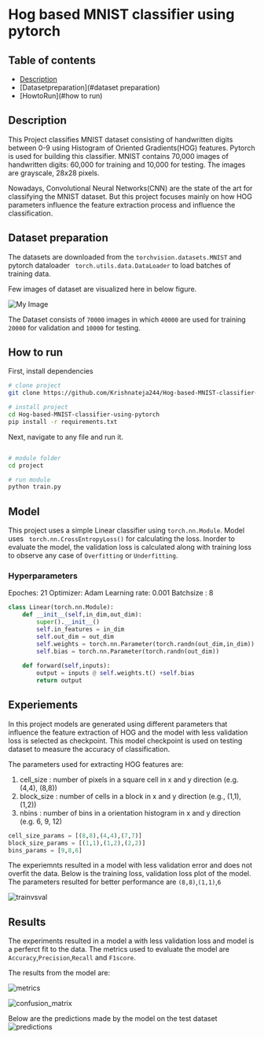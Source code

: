 <div align="left">    
 
# Hog based MNIST classifier using pytorch 
 
## Table of contents
* [Description](#description)
* [Datasetpreparation](#dataset preparation)
* [HowtoRun](#how to run)

## Description  

This Project classifies MNIST dataset consisting of handwritten digits between 0-9 using Histogram of Oriented Gradients(HOG) features. Pytorch is used for building this classifier. MNIST contains 70,000 images of handwritten digits: 60,000 for training and 10,000 for testing. The images are grayscale, 28x28 pixels. 

Nowadays, Convolutional Neural Networks(CNN) are the state of the art for classifying the MNIST dataset. But this project focuses mainly on how HOG parameters influence the feature extraction process and influence the classification. 

## Dataset preparation

The datasets are downloaded from the ``` torchvision.datasets.MNIST ``` and pytorch dataloader ``` torch.utils.data.DataLoader``` to load batches of training data. 

Few images of dataset are visualized here in below figure.

![My Image](results/train/samples.png)

The Dataset consists of ```70000``` images in which ```40000``` are used for training ```20000``` for validation and ```10000``` for testing.

## How to run   
First, install dependencies   
```bash
# clone project   
git clone https://github.com/Krishnateja244/Hog-based-MNIST-classifier-using-pytorch-.git

# install project   
cd Hog-based-MNIST-classifier-using-pytorch  
pip install -r requirements.txt
 ```   
 Next, navigate to any file and run it.   
 ```bash

# module folder
cd project

# run module 
python train.py
```

## Model

This project uses a simple Linear classifier using ```torch.nn.Module```. Model uses ``` torch.nn.CrossEntropyLoss()``` for calculating the loss. Inorder to evaluate the model, the validation loss is calculated along with training loss to observe any case of ```Overfitting``` or ```Underfitting```.

### Hyperparameters
Epoches: 21
Optimizer: Adam
Learning rate: 0.001
Batchsize : 8 

```python
class Linear(torch.nn.Module):
    def __init__(self,in_dim,out_dim):
        super().__init__()
        self.in_features = in_dim
        self.out_dim = out_dim
        self.weights = torch.nn.Parameter(torch.randn(out_dim,in_dim))
        self.bias = torch.nn.Parameter(torch.randn(out_dim))
    
    def forward(self,inputs):
        output = inputs @ self.weights.t() +self.bias
        return output
```
## Experiements

In this project models are generated using different parameters that influence the feature extraction of HOG and the model with less validation loss is selected as checkpoint. This model checkpoint is used on testing dataset to measure the accuracy of classification.

The parameters used for extracting HOG features are:
1. cell_size :  number of pixels in a square cell in x and y direction (e.g. (4,4), (8,8))
2. block_size : number of cells in a block in x and y direction (e.g., (1,1), (1,2))
3. nbins : number of bins in a orientation histogram in x and y direction (e.g. 6, 9, 12)

```python
cell_size_params = [(8,8),(4,4),(7,7)]
block_size_params = [(1,1),(1,2),(2,2)]
bins_params = [9,8,6]
```
The experiemnts resulted in a model with less validation error and does not overfit the data. Below is the training loss, validation loss plot of the model.
The parameters resulted for better performance are ```(8,8)```,```(1,1)```,```6```

![trainvsval](results/validation/train_loss_2.png)

## Results

The experiments resulted in a model a with less validation loss and model is a perferct fit to the data.
The metrics used to evaluate the model are ```Accuracy```,```Precision```,```Recall``` and ```F1score```. 

The results from the model are:

![metrics](results/test/metrics.png)

![confusion_matrix](results/test/confusion_matrix.png)

Below are the predictions made by the model on the test dataset
![predictions](results/test/prediction.png)
